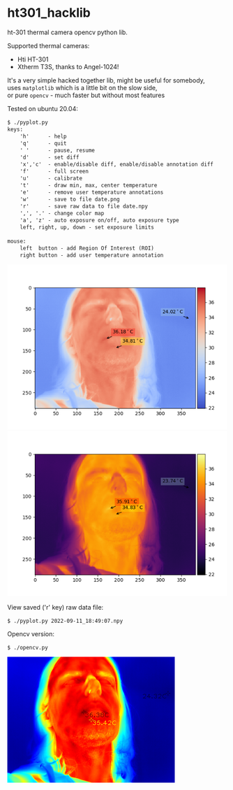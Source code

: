 # ht301_hacklib
ht-301 thermal camera opencv python lib.

Supported thermal cameras:
- Hti HT-301
- Xtherm T3S, thanks to Angel-1024!

It's a very simple hacked together lib, might be useful for somebody,  
uses `matplotlib` which is a little bit on the slow side,  
or pure `opencv` - much faster but without most features

Tested on ubuntu 20.04:

```
$ ./pyplot.py
keys:
    'h'      - help
    'q'      - quit
    ' '      - pause, resume
    'd'      - set diff
    'x','c'  - enable/disable diff, enable/disable annotation diff
    'f'      - full screen
    'u'      - calibrate
    't'      - draw min, max, center temperature
    'e'      - remove user temperature annotations
    'w'      - save to file date.png
    'r'      - save raw data to file date.npy
    ',', '.' - change color map
    'a', 'z' - auto exposure on/off, auto exposure type
    left, right, up, down - set exposure limits

mouse:
    left  button - add Region Of Interest (ROI)
    right button - add user temperature annotation
```
![pyplot output](docs/pyplot-output1.png)
![pyplot output](docs/pyplot-output2.png)

View saved ('r' key) raw data file:
```
$ ./pyplot.py 2022-09-11_18:49:07.npy
```

Opencv version:
```
$ ./opencv.py
```
![opencv output](docs/opencv-output.png)
